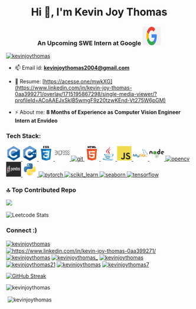 <h1 align="center">Hi 👋, I'm Kevin Joy Thomas</h1>
<h3 align="center">An Upcoming SWE Intern at Google <img src="https://github.com/Kevinjoythomas/Kevinjoythomas/blob/main/google.png" alt="css3" width="50" height="50"/></h3>

<p align="left"> <a href="https://github.com/ryo-ma/github-profile-trophy"><img src="https://github-profile-trophy.vercel.app/?username=kevinjoythomas" alt="kevinjoythomas" /></a> </p>

- 📫 Email id: **kevinjoythomas2004@gmail.com**

- 📄 Resume: [https://acesse.one/mwkXG](https://www.linkedin.com/in/kevin-joy-thomas-0aa399271/overlay/1715195867298/single-media-viewer/?profileId=ACoAAEJxSkIB5wmgF9z20tzwKEnd-Vt275W6pGM)

- ⚡ About me:  **8 Months of Experience as Computer Vision Engineer Intern at Envideo**
<h3 align="left">Tech Stack:</h3>
<p align="left"> <a href="https://www.cprogramming.com/" target="_blank" rel="noreferrer"> <img src="https://raw.githubusercontent.com/devicons/devicon/master/icons/c/c-original.svg" alt="c" width="40" height="40"/> </a> <a href="https://www.w3schools.com/cpp/" target="_blank" rel="noreferrer"> <img src="https://raw.githubusercontent.com/devicons/devicon/master/icons/cplusplus/cplusplus-original.svg" alt="cplusplus" width="40" height="40"/> </a> <a href="https://www.w3schools.com/css/" target="_blank" rel="noreferrer"> <img src="https://raw.githubusercontent.com/devicons/devicon/master/icons/css3/css3-original-wordmark.svg" alt="css3" width="40" height="40"/> </a> <a href="https://expressjs.com" target="_blank" rel="noreferrer"> <img src="https://github.com/Kevinjoythomas/Kevinjoythomas/blob/main/OIP.jpeg" alt="express" width="40" height="40"/> </a> <a href="https://git-scm.com/" target="_blank" rel="noreferrer"> <img src="https://www.vectorlogo.zone/logos/git-scm/git-scm-icon.svg" alt="git" width="40" height="40"/> </a> <a href="https://www.w3.org/html/" target="_blank" rel="noreferrer"> <img src="https://raw.githubusercontent.com/devicons/devicon/master/icons/html5/html5-original-wordmark.svg" alt="html5" width="40" height="40"/> </a> <a href="https://www.java.com" target="_blank" rel="noreferrer"> <img src="https://raw.githubusercontent.com/devicons/devicon/master/icons/java/java-original.svg" alt="java" width="40" height="40"/> </a> <a href="https://developer.mozilla.org/en-US/docs/Web/JavaScript" target="_blank" rel="noreferrer"> <img src="https://raw.githubusercontent.com/devicons/devicon/master/icons/javascript/javascript-original.svg" alt="javascript" width="40" height="40"/> </a> <a href="https://www.mysql.com/" target="_blank" rel="noreferrer"> <img src="https://raw.githubusercontent.com/devicons/devicon/master/icons/mysql/mysql-original-wordmark.svg" alt="mysql" width="40" height="40"/> </a> <a href="https://nodejs.org" target="_blank" rel="noreferrer"> <img src="https://raw.githubusercontent.com/devicons/devicon/master/icons/nodejs/nodejs-original-wordmark.svg" alt="nodejs" width="40" height="40"/> </a> <a href="https://opencv.org/" target="_blank" rel="noreferrer"> <img src="https://www.vectorlogo.zone/logos/opencv/opencv-icon.svg" alt="opencv" width="40" height="40"/> </a> <a href="https://pandas.pydata.org/" target="_blank" rel="noreferrer"> <img src="https://github.com/Kevinjoythomas/Kevinjoythomas/blob/main/1688538106780.jpeg" alt="pandas" width="40" height="40"/> </a> <a href="https://www.python.org" target="_blank" rel="noreferrer"> <img src="https://raw.githubusercontent.com/devicons/devicon/master/icons/python/python-original.svg" alt="python" width="40" height="40"/> </a> <a href="https://pytorch.org/" target="_blank" rel="noreferrer"> <img src="https://www.vectorlogo.zone/logos/pytorch/pytorch-icon.svg" alt="pytorch" width="40" height="40"/> </a> <a href="https://scikit-learn.org/" target="_blank" rel="noreferrer"> <img src="https://upload.wikimedia.org/wikipedia/commons/0/05/Scikit_learn_logo_small.svg" alt="scikit_learn" width="40" height="40"/> </a> <a href="https://seaborn.pydata.org/" target="_blank" rel="noreferrer"> <img src="https://seaborn.pydata.org/_images/logo-mark-lightbg.svg" alt="seaborn" width="40" height="40"/> </a> <a href="https://www.tensorflow.org" target="_blank" rel="noreferrer"> <img src="https://www.vectorlogo.zone/logos/tensorflow/tensorflow-icon.svg" alt="tensorflow" width="40" height="40"/> </a> </p>

### 🔝 Top Contributed Repo
![](https://github-contributor-stats.vercel.app/api?username=Kevinjoythomas&limit=5&theme=dark&combine_all_yearly_contributions=true)

![Leetcode Stats](https://leetcard.jacoblin.cool/kevinjoythomas7)

<h3 align="left">Connect :) </h3>
<p align="left">
<a href="https://twitter.com/kevinjoythomas" target="blank"><img align="center" src="https://raw.githubusercontent.com/rahuldkjain/github-profile-readme-generator/master/src/images/icons/Social/twitter.svg" alt="kevinjoythomas" height="30" width="40" /></a>
<a href="https://linkedin.com/in/https://www.linkedin.com/in/kevin-joy-thomas-0aa399271/" target="blank"><img align="center" src="https://raw.githubusercontent.com/rahuldkjain/github-profile-readme-generator/master/src/images/icons/Social/linked-in-alt.svg" alt="https://www.linkedin.com/in/kevin-joy-thomas-0aa399271/" height="30" width="40" /></a>
<a href="https://kaggle.com/kevinjoythomas" target="blank"><img align="center" src="https://raw.githubusercontent.com/rahuldkjain/github-profile-readme-generator/master/src/images/icons/Social/kaggle.svg" alt="kevinjoythomas" height="30" width="40" /></a>
<a href="https://instagram.com/kevinjoythomas_" target="blank"><img align="center" src="https://raw.githubusercontent.com/rahuldkjain/github-profile-readme-generator/master/src/images/icons/Social/instagram.svg" alt="kevinjoythomas_" height="30" width="40" /></a>
<a href="https://www.codechef.com/users/kevinjoythomas" target="blank"><img align="center" src="https://cdn.jsdelivr.net/npm/simple-icons@3.1.0/icons/codechef.svg" alt="kevinjoythomas" height="30" width="40" /></a>
<a href="https://www.hackerrank.com/kevinjoythomas21" target="blank"><img align="center" src="https://raw.githubusercontent.com/rahuldkjain/github-profile-readme-generator/master/src/images/icons/Social/hackerrank.svg" alt="kevinjoythomas21" height="30" width="40" /></a>
<a href="https://codeforces.com/profile/kevinjoythomas" target="blank"><img align="center" src="https://raw.githubusercontent.com/rahuldkjain/github-profile-readme-generator/master/src/images/icons/Social/codeforces.svg" alt="kevinjoythomas" height="30" width="40" /></a>
<a href="https://www.leetcode.com/kevinjoythomas7" target="blank"><img align="center" src="https://raw.githubusercontent.com/rahuldkjain/github-profile-readme-generator/master/src/images/icons/Social/leet-code.svg" alt="kevinjoythomas7" height="30" width="40" /></a>
</p>


[![GitHub Streak](https://streak-stats.demolab.com/?user=Kevinjoythomas)](https://git.io/streak-stats)
<p><img align="left" src="https://github-readme-stats.vercel.app/api/top-langs?username=kevinjoythomas&show_icons=true&locale=en&layout=compact" alt="kevinjoythomas" /></p><br/>
<p>&nbsp;<img align="center" src="https://github-readme-stats.vercel.app/api?username=kevinjoythomas&show_icons=true&locale=en" alt="kevinjoythomas" /></p>
